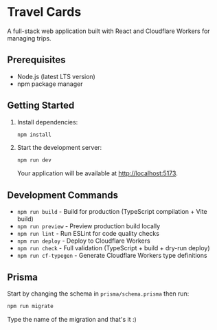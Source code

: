 # Travel Cards

A full-stack web application built with React and Cloudflare Workers for managing trips.

## Prerequisites

- Node.js (latest LTS version)
- npm package manager

## Getting Started

1. Install dependencies:
   ```bash
   npm install
   ```

2. Start the development server:
   ```bash
   npm run dev
   ```
   
   Your application will be available at [http://localhost:5173](http://localhost:5173).

## Development Commands

- `npm run build` - Build for production (TypeScript compilation + Vite build)
- `npm run preview` - Preview production build locally
- `npm run lint` - Run ESLint for code quality checks
- `npm run deploy` - Deploy to Cloudflare Workers
- `npm run check` - Full validation (TypeScript + build + dry-run deploy)
- `npm run cf-typegen` - Generate Cloudflare Workers type definitions

## Prisma

Start by changing the schema in `prisma/schema.prisma` then run:

```bash
npm run migrate
```

Type the name of the migration and that's it :)
